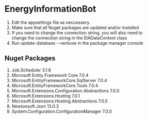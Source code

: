 # EnergyInformationBot

1. Edit the appsettings file as neccessery.
2. Make sure that all Nuget packages are updated and/or installed
3. If you need to change the connection string, you will also need to change the connection 
   string in the EIADataContext class
4. Run update-database --verbose in the package manager console

## Nuget Packages

1. Job.Scheduler 3.1.6
2. Microsoft Entity Framework Core 7.0.4
3. Microsoft.EntityFrameworkCore.SqlServer 7.0.4
4. Microsoft.EntityFrameworkCore.Tools 7.0.4
5. Microsoft.Extensions.Configuration.Abstractions 7.0.0
6. Microsoft.Extensions.Hosting 7.0.1
7. Microsoft.Extensions.Hosting.Abstractions 7.0.0
8. Newtonsoft.Json 13.0.3
9. System.Configuration.ConfigurationManager 7.0.0


